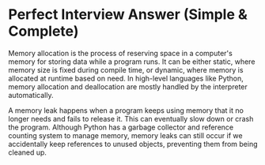 # Perfect Interview Answer (Simple & Complete)

Memory allocation is the process of reserving space in a computer's memory for storing data while a program runs. It can be either static, where memory size is fixed during compile time, or dynamic, where memory is allocated at runtime based on need. In high-level languages like Python, memory allocation and deallocation are mostly handled by the interpreter automatically.

A memory leak happens when a program keeps using memory that it no longer needs and fails to release it. This can eventually slow down or crash the program. Although Python has a garbage collector and reference counting system to manage memory, memory leaks can still occur if we accidentally keep references to unused objects, preventing them from being cleaned up.
